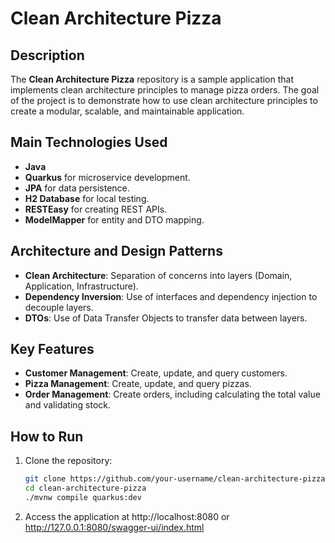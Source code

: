 # Clean Architecture Pizza

## Description
The **Clean Architecture Pizza** repository is a sample application that implements clean architecture principles to manage pizza orders. The goal of the project is to demonstrate how to use clean architecture principles to create a modular, scalable, and maintainable application.

## Main Technologies Used
- **Java**
- **Quarkus** for microservice development.
- **JPA** for data persistence.
- **H2 Database** for local testing.
- **RESTEasy** for creating REST APIs.
- **ModelMapper** for entity and DTO mapping.

## Architecture and Design Patterns
- **Clean Architecture**: Separation of concerns into layers (Domain, Application, Infrastructure).
- **Dependency Inversion**: Use of interfaces and dependency injection to decouple layers.
- **DTOs**: Use of Data Transfer Objects to transfer data between layers.

## Key Features
- **Customer Management**: Create, update, and query customers.
- **Pizza Management**: Create, update, and query pizzas.
- **Order Management**: Create orders, including calculating the total value and validating stock.

## How to Run
1. Clone the repository:
   ```bash
   git clone https://github.com/your-username/clean-architecture-pizza.git
   cd clean-architecture-pizza
   ./mvnw compile quarkus:dev
   ```
2. Access the application at http://localhost:8080 or http://127.0.0.1:8080/swagger-ui/index.html
